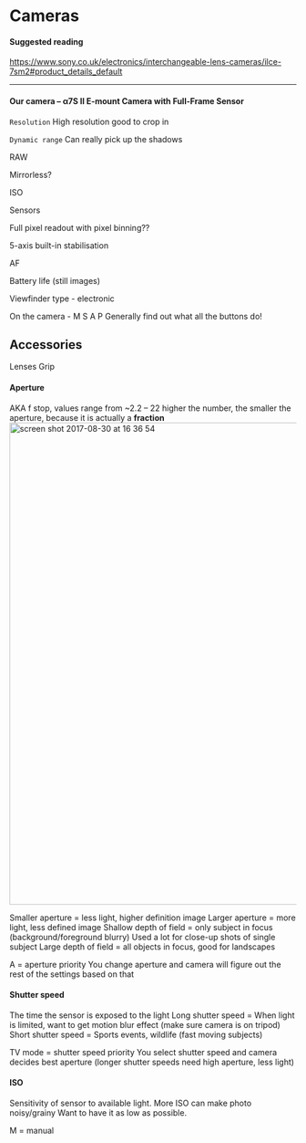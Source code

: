 # Cameras

#### Suggested reading

https://www.sony.co.uk/electronics/interchangeable-lens-cameras/ilce-7sm2#product_details_default


----------

#### Our camera – α7S II E-mount Camera with Full-Frame Sensor

`Resolution`
High resolution good to crop in

`Dynamic range`
Can really pick up the shadows

RAW

Mirrorless? 

ISO

Sensors

Full pixel readout with pixel binning??

5-axis built-in stabilisation

AF

Battery life (still images)

Viewfinder type - electronic 

On the camera - M S A P 
Generally find out what all the buttons do!

## Accessories

Lenses
Grip 

#### Aperture
AKA f stop, values range from  ~2.2 – 22
higher the number, the smaller the aperture, because it is actually a **fraction**
<img width="845" alt="screen shot 2017-08-30 at 16 36 54" src="https://user-images.githubusercontent.com/26869008/29881154-b06e87d2-8da1-11e7-8f09-5900fc4e8c06.png">

Smaller aperture = less light, higher definition image
Larger aperture = more light, less defined image
Shallow depth of field = only subject in focus (background/foreground blurry) Used a lot for close-up shots of single subject
Large depth of field = all objects in focus, good for landscapes 

A = aperture priority 
You change aperture and camera will figure out the rest of the settings based on that 

#### Shutter speed
The time the sensor is exposed to the light
Long shutter speed = When light is limited, want to get motion blur effect (make sure camera is on tripod)
Short shutter speed = Sports events, wildlife (fast moving subjects) 

TV mode = shutter speed priority
You select shutter speed and camera decides best aperture (longer shutter speeds need high aperture, less light) 

#### ISO
Sensitivity of sensor to available light.
More ISO can make photo noisy/grainy
Want to have it as low as possible. 

M = manual 


